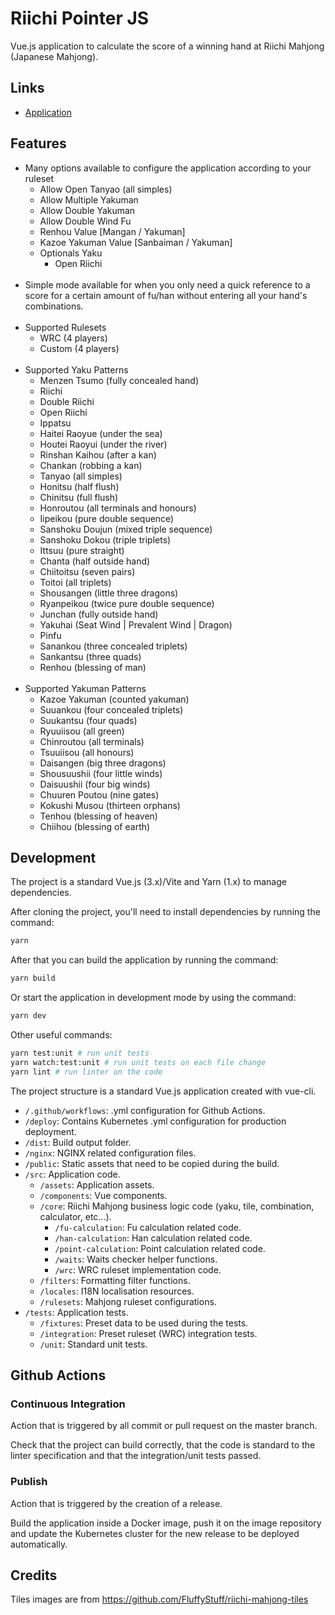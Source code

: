 Riichi Pointer JS
======================

Vue.js application to calculate the score of a winning hand at Riichi Mahjong (Japanese Mahjong).

## Links

* [Application](https://tools.phil.moe/riichi/pointer)

## Features

* Many options available to configure the application according to your ruleset
  * Allow Open Tanyao (all simples)
  * Allow Multiple Yakuman
  * Allow Double Yakuman
  * Allow Double Wind Fu
  * Renhou Value [Mangan / Yakuman]
  * Kazoe Yakuman Value [Sanbaiman / Yakuman]
  * Optionals Yaku
    * Open Riichi<br><br>
* Simple mode available for when you only need a quick reference to a score for a certain amount of fu/han without entering all your hand's combinations.<br><br>
* Supported Rulesets
  * WRC (4 players)
  * Custom (4 players)<br><br>
* Supported Yaku Patterns
  * Menzen Tsumo (fully concealed hand)
  * Riichi
  * Double Riichi
  * Open Riichi
  * Ippatsu
  * Haitei Raoyue (under the sea)
  * Houtei Raoyui (under the river)
  * Rinshan Kaihou (after a kan)
  * Chankan (robbing a kan)
  * Tanyao (all simples)
  * Honitsu (half flush)
  * Chinitsu (full flush)
  * Honroutou (all terminals and honours)
  * Iipeikou (pure double sequence)
  * Sanshoku Doujun (mixed triple sequence)
  * Sanshoku Dokou (triple triplets)
  * Ittsuu (pure straight)
  * Chanta (half outside hand)
  * Chiitoitsu (seven pairs)
  * Toitoi (all triplets)
  * Shousangen (little three dragons)
  * Ryanpeikou (twice pure double sequence)
  * Junchan (fully outside hand)
  * Yakuhai (Seat Wind | Prevalent Wind | Dragon)
  * Pinfu
  * Sanankou (three concealed triplets)
  * Sankantsu (three quads)
  * Renhou (blessing of man)<br><br>
* Supported Yakuman Patterns
  * Kazoe Yakuman (counted yakuman)
  * Suuankou (four concealed triplets)
  * Suukantsu (four quads)
  * Ryuuiisou (all green)
  * Chinroutou (all terminals)
  * Tsuuiisou (all honours)
  * Daisangen (big three dragons)
  * Shousuushii (four little winds)
  * Daisuushii (four big winds)
  * Chuuren Poutou (nine gates)
  * Kokushi Musou (thirteen orphans)
  * Tenhou (blessing of heaven)
  * Chiihou (blessing of earth)

## Development

The project is a standard Vue.js (3.x)/Vite and Yarn (1.x) to manage dependencies.

After cloning the project, you'll need to install dependencies by running the command:

``` bash
yarn
```

After that you can build the application by running the command:

```bash
yarn build
```

Or start the application in development mode by using the command:

```bash
yarn dev
```

Other useful commands:

```bash
yarn test:unit # run unit tests
yarn watch:test:unit # run unit tests on each file change
yarn lint # run linter on the code
```

The project structure is a standard Vue.js application created with vue-cli.

* `/.github/workflows`: .yml configuration for Github Actions.
* `/deploy`: Contains Kubernetes .yml configuration for production deployment.
* `/dist`: Build output folder.
* `/nginx`: NGINX related configuration files.
* `/public`: Static assets that need to be copied during the build.
* `/src`: Application code.
  * `/assets`: Application assets.
  * `/components`: Vue components.
  * `/core`: Riichi Mahjong business logic code (yaku, tile, combination, calculator, etc...).
    * `/fu-calculation`: Fu calculation related code.
    * `/han-calculation`: Han calculation related code.
    * `/point-calculation`: Point calculation related code.
    * `/waits`: Waits checker helper functions.
    * `/wrc`: WRC ruleset implementation code.
  * `/filters`: Formatting filter functions.
  * `/locales`: I18N localisation resources.
  * `/rulesets`: Mahjong ruleset configurations.
* `/tests`: Application tests.
  * `/fixtures`: Preset data to be used during the tests.
  * `/integration`: Preset ruleset (WRC) integration tests.
  * `/unit`: Standard unit tests.

## Github Actions

### Continuous Integration

Action that is triggered by all commit or pull request on the master branch.

Check that the project can build correctly, that the code is standard to the linter specification and that the integration/unit tests passed.

### Publish

Action that is triggered by the creation of a release.

Build the application inside a Docker image, push it on the image repository and update the Kubernetes cluster for the new release to be deployed automatically.

## Credits

Tiles images are from https://github.com/FluffyStuff/riichi-mahjong-tiles
